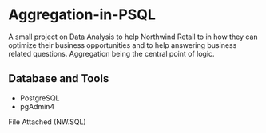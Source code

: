 # Aggregation-in-PSQL
A small project on Data Analysis to help Northwind Retail to in how they can optimize their business opportunities and to help answering business related questions. Aggregation being the central point of logic.

## Database and Tools
+ PostgreSQL
+ pgAdmin4

File Attached (NW.SQL)
